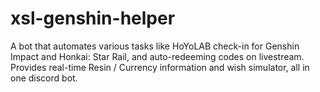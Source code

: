 # xsl-genshin-helper
A bot that automates various tasks like HoYoLAB check-in for Genshin Impact and Honkai: Star Rail, and auto-redeeming codes on livestream. Provides real-time Resin / Currency information and wish simulator, all in one discord bot.
